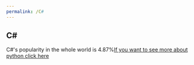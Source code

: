 ```yaml
---
permalink: /C#
---
```

## C#
C#'s popularity in the whole world is 4.87%[If you want to see more about python click here](https://www.w3schools.com/cs/index.php])
